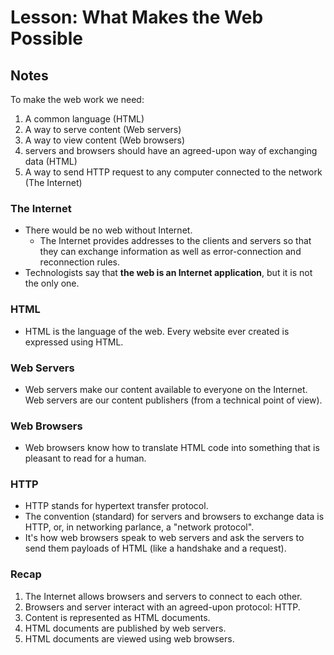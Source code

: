 # Lesson: What Makes the Web Possible

## Notes

To make the web work we need:

1. A common language (HTML)
2. A way to serve content (Web servers)
3. A way to view content (Web browsers)
4. servers and browsers should have an agreed-upon way of exchanging data (HTML)
5. A way to send HTTP request to any computer connected to the network (The Internet)

### The Internet

- There would be no web without Internet.
  - The Internet provides addresses to the clients and servers so that they can exchange information as well as error-connection and reconnection rules.
- Technologists say that **the web is an Internet application**, but it is not the only one.

### HTML

- HTML is the language of the web. Every website ever created is expressed using HTML.

### Web Servers

- Web servers make our content available to everyone on the Internet. Web servers are our content publishers (from a technical point of view).

### Web Browsers

- Web browsers know how to translate HTML code into something that is pleasant to read for a human.

### HTTP

- HTTP stands for hypertext transfer protocol.
- The convention (standard) for servers and browsers to exchange data is HTTP, or, in networking parlance, a "network protocol".
- It's how web browsers speak to web servers and ask the servers to send them payloads of HTML (like a handshake and a request).

### Recap

1. The Internet allows browsers and servers to connect to each other.
2. Browsers and server interact with an agreed-upon protocol: HTTP.
3. Content is represented as HTML documents.
4. HTML documents are published by web servers.
5. HTML documents are viewed using web browsers.
